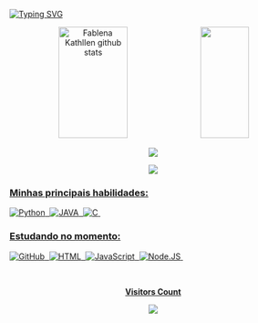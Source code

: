 [![Typing SVG](https://readme-typing-svg.herokuapp.com/?color=FF6EC7&size=35&center=true&vCenter=true&width=1000&lines=SEJA+BEM-VINDO;EU+ME+CHAMO+FABLENA+KATHLLEN;EU+SOU+ESTUDANTE+DE+ENGENHARIA+DE+COMPUTACAO;EU+SOU+PARAENSE,PA+:%29)](https://git.io/typing-svg)
<div align="center">  
  <img width="49%" height="195px" src="https://github-readme-stats.vercel.app/api?username=ikathllen&show_icons=true&count_private=true&hide_border=true&title_color=FF6EC7&icon_color=FF6EC7&text_color=c9d1d9&bg_color=0d1117" alt="Fablena Kathllen github stats" /> 
  <img width="41%" height="195px" src="https://github-readme-stats.vercel.app/api/top-langs/?username=ikathllen&layout=compact&hide_border=true&title_color=FF6EC7&text_color=FF6EC7&bg_color=0d1117" />
</div>

<p align="center">
  <img src="https://github-profile-trophy.vercel.app/?username=ikathllen&theme=dracula&row=2&no-bg=true&column=3&margin-w=15&margin-h=15" />
</p>

<div align="center">  
<a href="https://www.instagram.com/ikathllen/" target="_blank"><img src="https://img.shields.io/badge/-Instagram-%23E4405F?style=for-the-badge&logo=instagram&logoColor=white"</a>
</div>

### Minhas principais habilidades:
![Python](https://img.shields.io/badge/-python-0D1117?style=for-the-badge&logo=python&logoColor=1572B6&labelColor=0D1117)&nbsp;
![JAVA](https://img.shields.io/badge/-java-0D1117?style=for-the-badge&logo=java&logoColor=purple&labelColor=0D1117)&nbsp;
![C](https://img.shields.io/badge/-c-0D1117?style=for-the-badge&logo=c&logoColor=purple&labelColor=0D1117)&nbsp; 
  
### Estudando no momento:
![GitHub](https://img.shields.io/badge/-GitHub-0D1117?style=for-the-badge&logo=github&labelColor=0D1117)&nbsp;
![HTML](https://img.shields.io/badge/-HTML-0D1117?style=for-the-badge&logo=HTML&logoColor=purple&labelColor=0D1117)&nbsp; 
![JavaScript](https://img.shields.io/badge/-JavaScript-0D1117?style=for-the-badge&logo=javascript&labelColor=0D1117&textColor=0D1117)&nbsp;
![Node.JS](https://img.shields.io/badge/-Node.JS-0D1117?style=for-the-badge&logo=node.js&labelColor=0D1117&textColor=0D1117)&nbsp;

  <div align="center">
<br><p align="centre"><b>Visitors Count</b></p>  
<p align="center"><img align="center" src="https://profile-counter.glitch.me/{ikathllen}/count.svg" /></p> 
<br></div>
  
